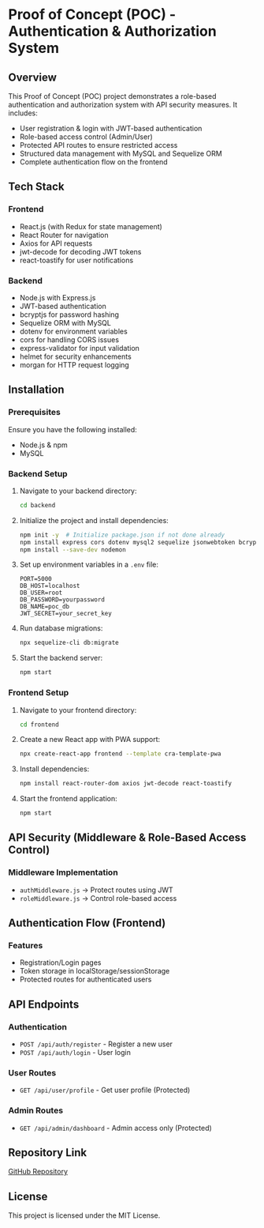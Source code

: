 # Proof of Concept (POC) - Authentication & Authorization System

## Overview

This Proof of Concept (POC) project demonstrates a role-based authentication and authorization system with API security measures. It includes:

- User registration & login with JWT-based authentication
- Role-based access control (Admin/User)
- Protected API routes to ensure restricted access
- Structured data management with MySQL and Sequelize ORM
- Complete authentication flow on the frontend

## Tech Stack

### Frontend

- React.js (with Redux for state management)
- React Router for navigation
- Axios for API requests
- jwt-decode for decoding JWT tokens
- react-toastify for user notifications

### Backend

- Node.js with Express.js
- JWT-based authentication
- bcryptjs for password hashing
- Sequelize ORM with MySQL
- dotenv for environment variables
- cors for handling CORS issues
- express-validator for input validation
- helmet for security enhancements
- morgan for HTTP request logging

## Installation

### Prerequisites

Ensure you have the following installed:

- Node.js & npm
- MySQL

### Backend Setup

1. Navigate to your backend directory:
   ```bash
   cd backend
   ```
2. Initialize the project and install dependencies:
   ```bash
   npm init -y  # Initialize package.json if not done already
   npm install express cors dotenv mysql2 sequelize jsonwebtoken bcryptjs express-validator helmet morgan
   npm install --save-dev nodemon
   ```
3. Set up environment variables in a `.env` file:
   ```env
   PORT=5000
   DB_HOST=localhost
   DB_USER=root
   DB_PASSWORD=yourpassword
   DB_NAME=poc_db
   JWT_SECRET=your_secret_key
   ```
4. Run database migrations:
   ```bash
   npx sequelize-cli db:migrate
   ```
5. Start the backend server:
   ```bash
   npm start
   ```

### Frontend Setup

1. Navigate to your frontend directory:
   ```bash
   cd frontend
   ```
2. Create a new React app with PWA support:
   ```bash
   npx create-react-app frontend --template cra-template-pwa
   ```
3. Install dependencies:
   ```bash
   npm install react-router-dom axios jwt-decode react-toastify
   ```
4. Start the frontend application:
   ```bash
   npm start
   ```

## API Security (Middleware & Role-Based Access Control)

### Middleware Implementation

- `authMiddleware.js` → Protect routes using JWT
- `roleMiddleware.js` → Control role-based access

## Authentication Flow (Frontend)

### Features

- Registration/Login pages
- Token storage in localStorage/sessionStorage
- Protected routes for authenticated users

## API Endpoints

### Authentication

- `POST /api/auth/register` - Register a new user
- `POST /api/auth/login` - User login

### User Routes

- `GET /api/user/profile` - Get user profile (Protected)

### Admin Routes

- `GET /api/admin/dashboard` - Admin access only (Protected)

## Repository Link

[GitHub Repository](https://github.com/HariharanJ7/POC-App/)

## License

This project is licensed under the MIT License.

